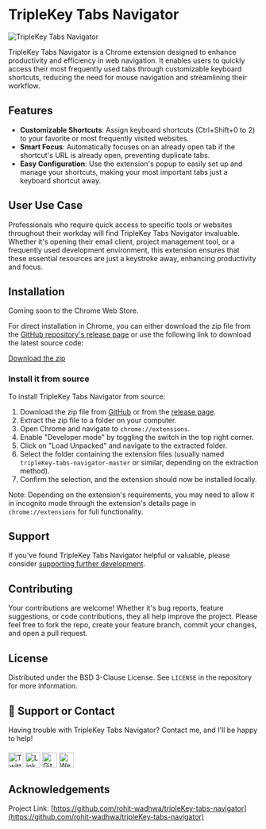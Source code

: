 # TripleKey Tabs Navigator
![TripleKey Tabs Navigator](imahges/banner.png)

TripleKey Tabs Navigator is a Chrome extension designed to enhance productivity and efficiency in web navigation. It enables users to quickly access their most frequently used tabs through customizable keyboard shortcuts, reducing the need for mouse navigation and streamlining their workflow.

## Features

- **Customizable Shortcuts**: Assign keyboard shortcuts (Ctrl+Shift+0 to 2) to your favorite or most frequently visited websites.
- **Smart Focus**: Automatically focuses on an already open tab if the shortcut's URL is already open, preventing duplicate tabs.
- **Easy Configuration**: Use the extension's popup to easily set up and manage your shortcuts, making your most important tabs just a keyboard shortcut away.

## User Use Case

Professionals who require quick access to specific tools or websites throughout their workday will find TripleKey Tabs Navigator invaluable. Whether it's opening their email client, project management tool, or a frequently used development environment, this extension ensures that these essential resources are just a keystroke away, enhancing productivity and focus.

## Installation

Coming soon to the Chrome Web Store.

For direct installation in Chrome, you can either download the zip file from the [GitHub repository's release page](https://github.com/rohit-wadhwa/tripleKey-tabs-navigator/releases) or use the following link to download the latest source code:

[Download the zip](https://github.com/rohit-wadhwa/tripleKey-tabs-navigator/archive/master.zip)

### Install it from source

To install TripleKey Tabs Navigator from source:

1. Download the zip file from [GitHub](https://github.com/rohit-wadhwa/tripleKey-tabs-navigator/archive/master.zip) or from the [release page](https://github.com/rohit-wadhwa/tripleKey-tabs-navigator/releases).
2. Extract the zip file to a folder on your computer.
3. Open Chrome and navigate to `chrome://extensions`.
4. Enable "Developer mode" by toggling the switch in the top right corner.
5. Click on "Load Unpacked" and navigate to the extracted folder.
6. Select the folder containing the extension files (usually named `tripleKey-tabs-navigator-master` or similar, depending on the extraction method).
7. Confirm the selection, and the extension should now be installed locally.

Note: Depending on the extension's requirements, you may need to allow it in incognito mode through the extension's details page in `chrome://extensions` for full functionality.


## Support

If you've found TripleKey Tabs Navigator helpful or valuable, please consider [supporting further development](https://www.buymeacoffee.com/rohit.wadhwa).

## Contributing

Your contributions are welcome! Whether it's bug reports, feature suggestions, or code contributions, they all help improve the project. Please feel free to fork the repo, create your feature branch, commit your changes, and open a pull request.

## License

Distributed under the BSD 3-Clause License. See `LICENSE` in the repository for more information.

## 📢 Support or Contact

Having trouble with TripleKey Tabs Navigator? Contact me, and I'll be happy to help!

####
<a href="https://twitter.com/RohitWadhwa52" target="_blank"><img src="https://raw.githubusercontent.com/nakulbhati/nakulbhati/master/contain/tw.png" alt="Twitter" width="30"></a>
<a href="https://www.linkedin.com/in/rohit-wadhwa" target="_blank"><img src="https://raw.githubusercontent.com/nakulbhati/nakulbhati/master/contain/in.png" alt="LinkedIn" width="30"></a>
<a href="https://github.com/rohit-wadhwa" target="_blank"><img src="https://raw.githubusercontent.com/nakulbhati/nakulbhati/master/contain/git.png" alt="GitHub" width="30"></a>
<a href="https://about.me/rohit.wadhwa" target="_blank"><img src="https://raw.githubusercontent.com/nakulbhati/nakulbhati/master/contain/www.png" alt="Website" width="30"></a>

## Acknowledgements

Project Link: [https://github.com/rohit-wadhwa/tripleKey-tabs-navigator](https://github.com/rohit-wadhwa/tripleKey-tabs-navigator)
